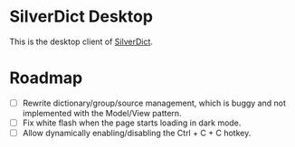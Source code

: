 # SilverDict Desktop

This is the desktop client of [SilverDict](https://github.com/Crissium/SilverDict).

# Roadmap

- [ ] Rewrite dictionary/group/source management, which is buggy and not implemented with the Model/View pattern.
- [ ] Fix white flash when the page starts loading in dark mode.
- [ ] Allow dynamically enabling/disabling the Ctrl + C + C hotkey.
